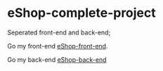 # eShop-complete-project

Seperated front-end and back-end;

Go my front-end [eShop-front-end](https://github.com/wenbo2978/eShop-frontend).

Go my back-end [eShop-back-end](https://github.com/wenbo2978/eShops)
